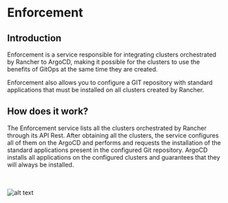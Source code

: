 # Enforcement
## Introduction
Enforcement is a service responsible for integrating clusters orchestrated by Rancher to ArgoCD, making it possible for the clusters to use the benefits of GitOps at the same time they are created.

Enforcement also allows you to configure a GIT repository with standard applications that must be installed on all clusters created by Rancher.

## How does it work?

The Enforcement service lists all the clusters orchestrated by Rancher through its API Rest. After obtaining all the clusters, the service configures all of them on the ArgoCD and performs and requests the installation of the standard applications present in the configured Git repository. ArgoCD installs all applications on the configured clusters and guarantees that they will always be installed.

\
\
![alt text](https://raw.githubusercontent.com/globocom/enforcement-service/master/architecture.png)
